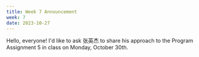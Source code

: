 ```yaml
---
title: Week 7 Announcement
week: 7
date: 2023-10-27
---
```


Hello, everyone! I'd like to ask 张英杰 to share his approach to the Program Assignment 5 in class on Monday, October 30th.

